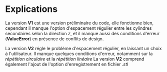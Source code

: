 # Explications
La version **V1** est une version préliminaire du code, elle fonctionne bien, cependant il manque l'option d'espacement régulier entre les cylindres secondaires selon la direction *z*, et il manque aussi des conditions d'erreur (**ValueError**) en présence de conflits de design. 

La version **V2** régle le problème d'espacement régulier, en laissant un choix à l'utilisateur. Il manque quelques conditions d'erreur, notamment sur la *répétition circulaire* et la *répétition linéaire* 
La version **V2** comprend également l'ajout de l'option d'enregistrement en fichier *.stl* 
